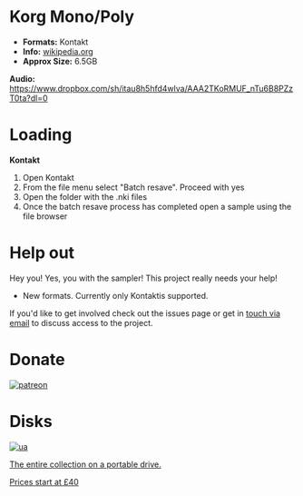 # Korg Mono/Poly 




-   **Formats:** Kontakt
 -  **Info:** [wikipedia.org](https://en.wikipedia.org/wiki/Korg_Mono/Poly/)
 - **Approx Size:**  6.5GB  


**Audio:** https://www.dropbox.com/sh/itau8h5hfd4wlva/AAA2TKoRMUF_nTu6B8PZzT0ta?dl=0

# Loading

****Kontakt****

1.  Open Kontakt
2. From the file menu select "Batch resave". Proceed with yes
3. Open the folder with the .nki files
4. Once the batch resave process has completed open a sample using the file browser

# 

# Help out
  
Hey you! Yes, you with the sampler! This project really needs your help! 

 - New formats. Currently only Kontaktis supported. 
 
 If you'd like to get involved check out the issues page or get in [touch via email](mailto:modularsamples@gmail.com) to discuss access to the project.

#


# Donate

[![patreon](https://www.modularsamples.com/sites/default/files/inline-images/wordmark_on_navy_1.jpg)](https://www.patreon.com/modularsamples)  

# Disks

[![ua](https://www.modularsamples.com/sites/default/files/inline-images/usb-stick-vector-clipart_0.png)](https://www.etsy.com/uk/listing/757499822/modularsamplescom-library-ssd)

[The entire collection on a portable drive.](https://www.etsy.com/uk/listing/757499822/modularsamplescom-library-ssd)

[Prices start at £40](https://www.etsy.com/uk/listing/757499822/modularsamplescom-library-ssd)

